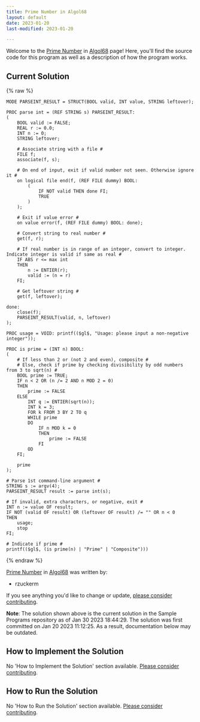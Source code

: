 ```yaml
---
title: Prime Number in Algol68
layout: default
date: 2023-01-20
last-modified: 2023-01-20

---
```


Welcome to the [Prime Number](https://sampleprograms.io/projects/prime-number) in [Algol68](https://sampleprograms.io/languages/algol68) page! Here, you'll find the source code for this program as well as a description of how the program works.

## Current Solution

{% raw %}

```algol68
MODE PARSEINT_RESULT = STRUCT(BOOL valid, INT value, STRING leftover);

PROC parse int = (REF STRING s) PARSEINT_RESULT:
(
    BOOL valid := FALSE;
    REAL r := 0.0;
    INT n := 0;
    STRING leftover;

    # Associate string with a file #
    FILE f;
    associate(f, s);

    # On end of input, exit if valid number not seen. Otherwise ignore it #
    on logical file end(f, (REF FILE dummy) BOOL:
        (
            IF NOT valid THEN done FI;
            TRUE
        )
    );

    # Exit if value error #
    on value error(f, (REF FILE dummy) BOOL: done);

    # Convert string to real number #
    get(f, r);

    # If real number is in range of an integer, convert to integer. Indicate integer is valid if same as real #
    IF ABS r <= max int
    THEN
        n := ENTIER(r);
        valid := (n = r)
    FI;

    # Get leftover string #
    get(f, leftover);

done:
    close(f);
    PARSEINT_RESULT(valid, n, leftover)
);

PROC usage = VOID: printf(($gl$, "Usage: please input a non-negative integer"));

PROC is prime = (INT n) BOOL:
(
    # If less than 2 or (not 2 and even), composite #
    # Else, check if prime by checking divisibility by odd numbers from 3 to sqrt(n) #
    BOOL prime := TRUE;
    IF n < 2 OR (n /= 2 AND n MOD 2 = 0)
    THEN
        prime := FALSE
    ELSE
        INT q := ENTIER(sqrt(n));
        INT k = 3;
        FOR k FROM 3 BY 2 TO q
        WHILE prime
        DO
            IF n MOD k = 0
            THEN
                prime := FALSE
            FI
        OD
    FI;

    prime
);

# Parse 1st command-line argument #
STRING s := argv(4);
PARSEINT_RESULT result := parse int(s);

# If invalid, extra characters, or negative, exit #
INT n := value OF result;
IF NOT (valid OF result) OR (leftover OF result) /= "" OR n < 0
THEN
    usage;
    stop
FI;

# Indicate if prime #
printf(($gl$, (is prime(n) | "Prime" | "Composite")))
```

{% endraw %}

[Prime Number](https://sampleprograms.io/projects/prime-number) in [Algol68](https://sampleprograms.io/languages/algol68) was written by:

- rzuckerm

If you see anything you'd like to change or update, [please consider contributing](https://github.com/TheRenegadeCoder/sample-programs).

**Note**: The solution shown above is the current solution in the Sample Programs repository as of Jan 30 2023 18:44:29. The solution was first committed on Jan 20 2023 11:12:25. As a result, documentation below may be outdated.

## How to Implement the Solution

No 'How to Implement the Solution' section available. [Please consider contributing](https://github.com/TheRenegadeCoder/sample-programs-website).

## How to Run the Solution

No 'How to Run the Solution' section available. [Please consider contributing](https://github.com/TheRenegadeCoder/sample-programs-website).